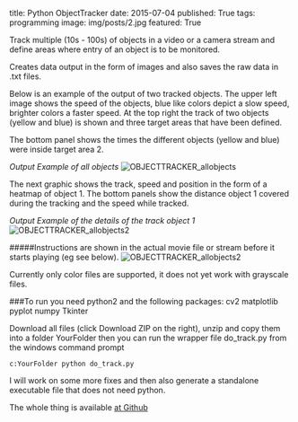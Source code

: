 title: Python ObjectTracker
date: 2015-07-04
published: True
tags: programming
image: img/posts/2.jpg
featured: True


Track multiple (10s - 100s) of objects in a video or a camera stream and define areas where entry of an object is to be monitored.

Creates data output in the form of images and also saves the raw data in .txt files.


Below is an example of the output of two tracked objects. The upper left image shows the speed of the objects, blue like colors depict
a slow speed, brighter colors a faster speed. At the top right the track of two objects (yellow and blue) is shown and three 
target areas that have been defined.

The bottom panel shows the times the different objects (yellow and blue) were inside target area 2.



*Output Example of all objects*
![OBJECTTRACKER_allobjects](http://i.imgur.com/Odb3XIc.png)



The next graphic shows the track, speed and position in the form of a heatmap of object 1.
The bottom panels show the distance object 1 covered during the tracking and the speed while tracked.

*Output Example of the details of the track object 1*
![OBJECTTRACKER_allobjects2](http://i.imgur.com/NgPeQgm.png)




#####Instructions are shown in the actual movie file or stream before it starts playing (eg see below).
![OBJECTTRACKER_allobjects2](http://i.imgur.com/eBl9VPK.png)



Currently only color files are supported, it does not yet work with grayscale files.


###To run you need python2 and the following packages:
cv2
matplotlib
pyplot
numpy
Tkinter

Download all files (click Download ZIP on the right), unzip and copy them into a folder YourFolder then you can run
the wrapper file do_track.py from the windows command prompt
```
c:YourFolder python do_track.py
```

I will work on some more fixes and then also generate a standalone executable file that does not need python.


The whole thing is available [at Github](https://github.com/ninehundred1/ObjectTracker)
